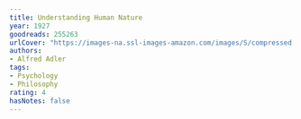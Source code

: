 ```yaml
---
title: Understanding Human Nature
year: 1927
goodreads: 255263
urlCover: "https://images-na.ssl-images-amazon.com/images/S/compressed.photo.goodreads.com/books/1240574460i/255263.jpg"
authors:
- Alfred Adler
tags:
- Psychology
- Philosophy
rating: 4
hasNotes: false
---
```


